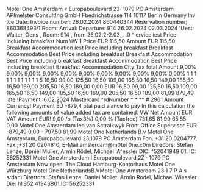 Motel One Amsterdam « Europaboulevard 23· 1079 PC Amsterdam AP!me!ster Consu!t!ng GmbH Fbedrichstrasse 114 10117 Berlin Germany lnv !ce Date: Invoice number: 26.02.2024 860440344 Reservation number; 860368493/1 Room: Arrival: Departure: 914 26.02.2024 02.03.2024 'Uest: Walter, Oens , Room: 914 , from 26.02.2-2.03_. .0 ^ ervice iest Price including breakfast Num \iW 1 Price EUR 115,50 Amount EUR 115,50 Breakfast Accommodation iest Price including breakfast Breakfast Accommodation Best Price including breakfast Breakfast Accommodation Best Price including breakfast Breakfast Accommodation Best Price including breakfast Breakfast Accommodation City Tax fotal Amount 9,00% 9,00% 9,00% 9,00% 9,00% 9,00% 9,00% 9,00% 9,00% 9,00% 0,00% 1 1 1 1 1 1 1 1 1 1 1 1 5 16,50 99,00 125,50 16,50 109,00 165,50 16,50 149,00 185,50 16,50 169,00 205,50 16,50 189,00 0,00 EUR 16,50 99,00 125,50 16,50 109,00 165,50 16,50 149,00 185,50 16,50 169,00 205,50 16,50 189,00 81,99 879,49 late !Payment :6.02.2024 Mastercard ^rdNumber * * ** *#* 2961 Amount Currency! Payment ỂŨ -879,4 otal paid alance to pay In this calculation the following amounts of value added tax are contained: VW Net Amount EUR VAT Amount EUR! 9,00 /o (Tax3%) 0,00 % (Taxfree) 731,65 81,99 65,85 0,00 Motel One Amsterdam leo van Sctralkwyk Front Office Supervisor EUR -879,49 0,00 - 797,50 81,99 Mote! One Netherlands B.v Motel One Amsterdam, Europaboulevard 23,1079 PC Amsterdam Fon.;+31 20 0204777, Fax.;+31 20 0204810, E-Maíl:amslerdam@m0teỉ 0ne.c0m Diređors: Stefan Lenze, Dpniel Muller, Armin Rödel, Michael 'A^essler DIC: ^52041949 01. IC: 56252331 Motel One Amsterdam I Europaboulevard 2Ž · 1079 PC Amsterdam Now open: The Cloud Hamburg-Kontorhaus Motel One Würzburg Motel One NetheriandsB.VMotel One Amsterdam.23 1 7 P A s srdanı Dirertors: Stefan Lenze. Daniel Mollet. Armin Rodel, Michael Wiessler Die: hllS52 4194SB01.IC: 56252331